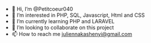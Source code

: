 - 👋 Hi, I’m @Petitcoeur040
- 👀 I’m interested in PHP, SQL, Javascript, Html and CSS
- 🌱 I’m currently learning PHP and LARAVEL
- 💞️ I’m looking to collaborate on this project
- 📫 How to reach me juliennakashenyi@gmail.com

<!---
Petitcoeur040/Petitcoeur040 is a ✨ special ✨ repository because its `README.md` (this file) appears on your GitHub profile.
You can click the Preview link to take a look at your changes.
--->
